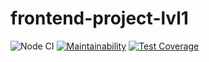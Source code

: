 # frontend-project-lvl1
![Node CI](https://github.com/Alatr/frontend-project-lvl1/workflows/Node%20CI/badge.svg)
[![Maintainability](https://api.codeclimate.com/v1/badges/40307f92a1a58ff488d6/maintainability)](https://codeclimate.com/github/Alatr/frontend-project-lvl1/maintainability)
[![Test Coverage](https://api.codeclimate.com/v1/badges/40307f92a1a58ff488d6/test_coverage)](https://codeclimate.com/github/Alatr/frontend-project-lvl1/test_coverage)